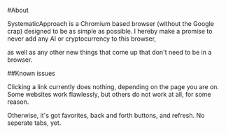 #About

SystematicApproach is a Chromium based browser (without the Google crap) designed to be as simple as possible. I hereby make a promise to never add any AI or cryptocurrency to this browser, 

as well as any other new things that come up that don't need to be in a browser. 

##Known issues

Clicking a link currently does nothing, depending on the page you are on. Some websites work flawlessly, but others do not work at all, for some reason. 

Otherwise, it's got favorites, back and forth buttons, and refresh. No seperate tabs, yet. 
